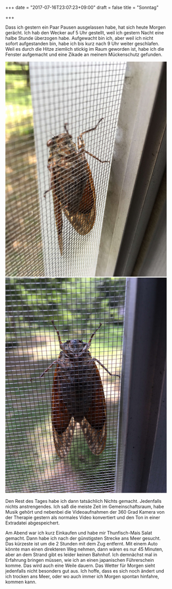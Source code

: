 +++
date = "2017-07-16T23:07:23+09:00"
draft = false
title = "Sonntag"

+++

Dass ich gestern ein Paar Pausen ausgelassen habe, hat sich heute Morgen gerächt.
Ich hab den Wecker auf 5 Uhr gestellt, weil ich gestern Nacht eine halbe Stunde
überzogen habe. Aufgewacht bin ich, aber weil ich nicht sofort aufgestanden bin,
habe ich bis kurz nach 9 Uhr weiter geschlafen. Weil es durch die Hitze ziemlich
stickig im Raum geworden ist, habe ich die Fenster aufgemacht und eine Zikade an
meinem Mückenschutz gefunden.

![Zikade](/img/2017_07_16/cicade1.jpg)
![Zikade](/img/2017_07_16/cicade2.jpg)

Den Rest des Tages habe ich dann tatsächlich Nichts gemacht. Jedenfalls nichts
anstrengendes. Ich saß die meiste Zeit im Gemeinschaftsraum, habe Musik gehört
und nebenbei die Videoaufnahmen der 360 Grad Kamera von der Therapie gestern
als normales Video konvertiert und den Ton in einer Extradatei abgespeichert.

Am Abend war ich kurz Einkaufen und habe mir Thunfisch-Mais Salat gemacht. Dann
habe ich nach der günstigsten Strecke ans Meer gesucht. Das kürzeste ist um die
2 Stunden mit dem Zug entfernt. Mit einem Auto könnte man einen direkteren Weg
nehmen, dann wären es nur 45 Minuten, aber an dem Strand gibt es leider keinen
Bahnhof. Ich demnächst mal in Erfahrung bringen müssen, wie ich an einen
japanischen Führerschein komme. Das wird auch eine Weile dauern. Das Wetter für
Morgen sieht jedenfalls nicht besonders gut aus. Ich hoffe, dass es sich noch
ändert und ich trocken ans Meer, oder wo auch immer ich Morgen spontan hinfahre,
kommen kann.
